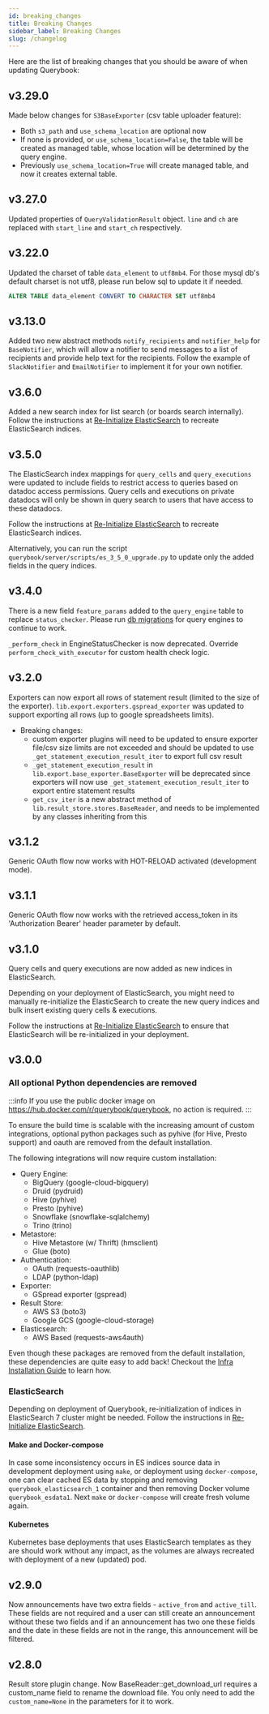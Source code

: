 ```yaml
---
id: breaking_changes
title: Breaking Changes
sidebar_label: Breaking Changes
slug: /changelog
---
```


Here are the list of breaking changes that you should be aware of when updating Querybook:

## v3.29.0

Made below changes for `S3BaseExporter` (csv table uploader feature):

-   Both `s3_path` and `use_schema_location` are optional now
-   If none is provided, or `use_schema_location=False`, the table will be created as managed table, whose location will be determined by the query engine.
-   Previously `use_schema_location=True` will create managed table, and now it creates external table.

## v3.27.0

Updated properties of `QueryValidationResult` object. `line` and `ch` are replaced with `start_line` and `start_ch` respectively.

## v3.22.0

Updated the charset of table `data_element` to `utf8mb4`. For those mysql db's default charset is not utf8, please run below sql to update it if needed.

```sql
ALTER TABLE data_element CONVERT TO CHARACTER SET utf8mb4
```

## v3.13.0

Added two new abstract methods `notify_recipients` and `notifier_help` for `BaseNotifier`, which will allow a notifier to send messages to a list of recipients and provide help text for the recipients. Follow the example of `SlackNotifier` and `EmailNotifier` to implement it for your own notifier.

## v3.6.0

Added a new search index for list search (or boards search internally). Follow the instructions at [Re-Initialize ElasticSearch](../developer_guide/reinitialize_es.md) to recreate ElasticSearch indices.

## v3.5.0

The ElasticSearch index mappings for `query_cells` and `query_executions` were updated to include fields to restrict access to queries based on datadoc access permissions. Query cells and executions on private datadocs will only be shown in query search to users that have access to these datadocs.

Follow the instructions at [Re-Initialize ElasticSearch](../developer_guide/reinitialize_es.md) to recreate ElasticSearch indices.

Alternatively, you can run the script `querybook/server/scripts/es_3_5_0_upgrade.py` to update only the added fields in the query indices.

## v3.4.0

There is a new field `feature_params` added to the `query_engine` table to replace `status_checker`.
Please run [db migrations](../developer_guide/run_db_migration.md) for query engines to continue to work.

`_perform_check` in EngineStatusChecker is now deprecated. Override `perform_check_with_executor` for custom
health check logic.

## v3.2.0

Exporters can now export all rows of statement result (limited to the size of the exporter).
`lib.export.exporters.gspread_exporter` was updated to support exporting all rows (up to google
spreadsheets limits).

-   Breaking changes:
    -   custom exporter plugins will need to be updated to ensure exporter file/csv size limits are not exceeded and should be updated to use `_get_statement_execution_result_iter` to export full
        csv result
    -   `_get_statement_execution_result` in `lib.export.base_exporter.BaseExporter` will be deprecated
        since exporters will now use `_get_statement_execution_result_iter` to export entire statement
        results
    -   `get_csv_iter` is a new abstract method of `lib.result_store.stores.BaseReader`, and needs to be implemented by any classes inheriting from this

## v3.1.2

Generic OAuth flow now works with HOT-RELOAD activated (development mode).

## v3.1.1

Generic OAuth flow now works with the retrieved access_token in its 'Authorization Bearer' header parameter by default.

## v3.1.0

Query cells and query executions are now added as new indices in ElasticSearch.

Depending on your deployment of ElasticSearch, you might need to manually re-initialize the ElasticSearch to create the new query indices and bulk insert existing query cells & executions.

Follow the instructions at [Re-Initialize ElasticSearch](../developer_guide/reinitialize_es.md) to ensure that ElasticSearch will be re-initialized in your deployment.

## v3.0.0

### All optional Python dependencies are removed

:::info
If you use the public docker image on https://hub.docker.com/r/querybook/querybook, no action is required.
:::

To ensure the build time is scalable with the increasing amount of custom integrations, optional
python packages such as pyhive (for Hive, Presto support) and oauth are removed from the default installation.

The following integrations will now require custom installation:

-   Query Engine:
    -   BigQuery (google-cloud-bigquery)
    -   Druid (pydruid)
    -   Hive (pyhive)
    -   Presto (pyhive)
    -   Snowflake (snowflake-sqlalchemy)
    -   Trino (trino)
-   Metastore:
    -   Hive Metastore (w/ Thrift) (hmsclient)
    -   Glue (boto)
-   Authentication:
    -   OAuth (requests-oauthlib)
    -   LDAP (python-ldap)
-   Exporter:
    -   GSpread exporter (gspread)
-   Result Store:
    -   AWS S3 (boto3)
    -   Google GCS (google-cloud-storage)
-   Elasticsearch:
    -   AWS Based (requests-aws4auth)

Even though these packages are removed from the default installation, these dependencies are
quite easy to add back! Checkout the [Infra Installation Guide](../configurations/infra_installation.md) to learn how.

### ElasticSearch

Depending on deployment of Querybook, re-initialization of indices in ElasticSearch 7 cluster might be needed. Follow the instructions in [Re-Initialize ElasticSearch](../developer_guide/reinitialize_es.md).

#### Make and Docker-compose

In case some inconsistency occurs in ES indices source data in development deployment using `make`,
or deployment using `docker-compose`, one can clear cached ES data by stopping and removing `querybook_elasticsearch_1` container
and then removing Docker volume `querybook_esdata1`. Next `make` or `docker-compose` will create fresh volume again.

#### Kubernetes

Kubernetes base deployments that uses ElasticSearch templates as they are should work without any impact,
as the volumes are always recreated with deployment of a new (updated) pod.

## v2.9.0

Now announcements have two extra fields - `active_from` and `active_till`. These fields are not required and a user can still create an announcement without these two fields and if an announcement has two one these fields and the date in these fields are not in the range, this announcement will be filtered.

## v2.8.0

Result store plugin change. Now BaseReader::get_download_url requires a custom_name field to rename the download file. You only need to add the `custom_name=None` in the parameters for it to work.
